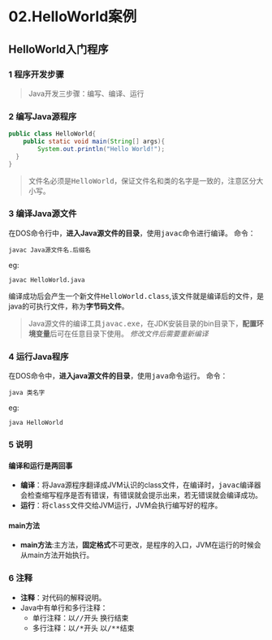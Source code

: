 # 02.HelloWorld案例
## HelloWorld入门程序
### 1 程序开发步骤
>Java开发三步骤：编写、编译、运行
### 2 编写Java源程序
```Java
public class HelloWorld{
    public static void main(String[] args){
        System.out.println("Hello World!");  
  }
}
```
> 文件名必须是<kbd>HelloWorld</kbd>，保证文件名和类的名字是一致的，注意区分大小写。

### 3 编译Java源文件
在DOS命令行中，**进入Java源文件的目录**，使用<kbd>javac</kbd>命令进行编译。
命令：
```
javac Java源文件名.后缀名
```
eg:
```
javac HelloWorld.java
```
编译成功后会产生一个新文件<kbd>HelloWorld.class</kbd>,该文件就是编译后的文件，是java的可执行文件，称为**字节码文件**。
>Java源文件的编译工具<kbd>javac.exe</kbd>，在JDK安装目录的bin目录下，**配置环境变量**后可在任意目录下使用。
>*修改文件后需要重新编译*
### 4 运行Java程序
在DOS命令中，**进入java源文件的目录**，使用<kbd>java</kbd>命令运行。
命令：
```
java 类名字
```
eg:
```
java HelloWorld
```
### 5 说明
#### 编译和运行是两回事
* **编译**：将Java源程序翻译成JVM认识的class文件，在编译时，<kbd>javac</kbd>编译器会检查缩写程序是否有错误，有错误就会提示出来，若无错误就会编译成功。
* **运行**：将<kbd>class文件</kbd>交给JVM运行，JVM会执行编写好的程序。
#### main方法
* **main方法**:主方法，**固定格式**不可更改，是程序的入口，JVM在运行的时候会从main方法开始执行。
### 6 注释
* **注释**：对代码的解释说明。
* Java中有单行和多行注释：
  * 单行注释：以<kbd>//</kbd>开头 换行结束
  * 多行注释：以<kbd>/*</kbd>开头 以<kbd>/**</kbd>结束



